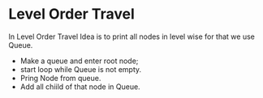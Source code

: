 # __Level Order Travel__   

In Level Order Travel Idea is to print all nodes in level wise for that we use Queue.  

* Make a queue and enter root node;  
* start loop while Queue is not empty.  
* Pring Node from queue.  
* Add all chiild of that node in Queue.  
